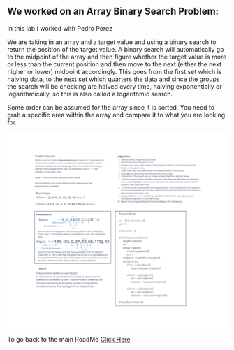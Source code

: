 ## We worked on an Array Binary Search Problem:

In this lab I worked with Pedro Perez

We are taking in an array and a target value and using a binary search to return the position of the target value. A binary search will automatically go to the midpoint of the array and then figure whether the target value is more or less than the current position and then move to the next (either the next higher or lower) midpoint accordingly. This goes from the first set which is halving data, to the next set which quarters the data and since the groups the search will be checking are halved every time, halving exponentially or logarithmically, so this is also called a logarithmic search.

Some order can be assumed for the array since it is sorted. You need to grab a specific area within the array and compare it to what you are looking for.

![See my work here](/python/code_challenges/array-binary-search/CodeChallenge3.png)

To go back to the main ReadMe [Click Here](../../README.md)
